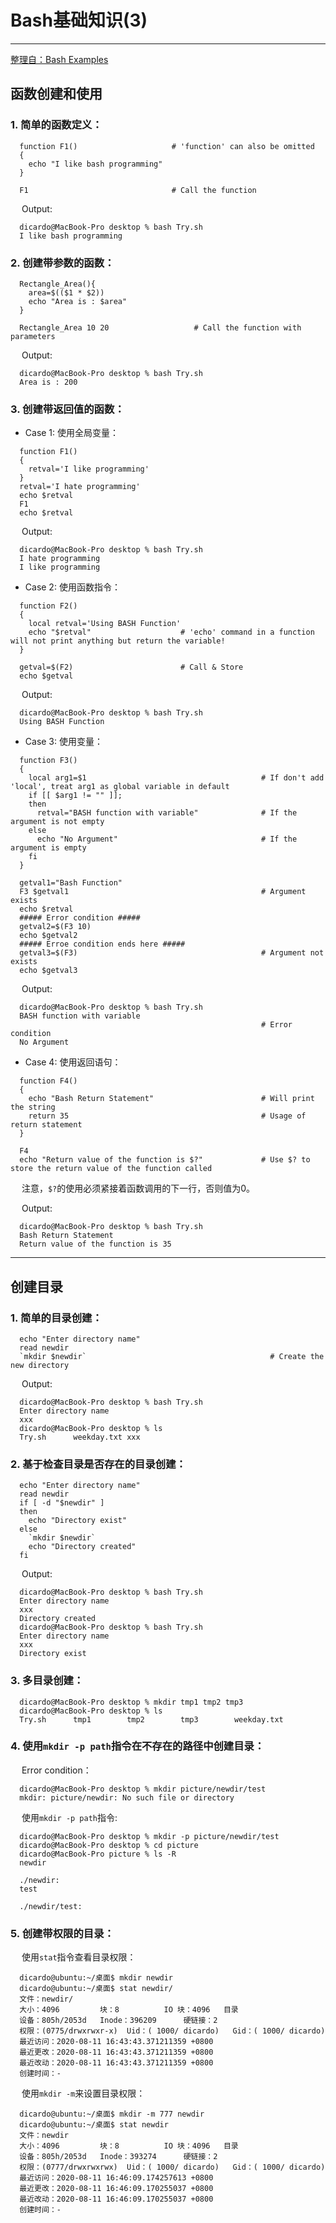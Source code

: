 # Bash基础知识(3)

------

[整理自：Bash Examples](https://linuxhint.com/30_bash_script_examples/)

## 函数创建和使用

### 1. 简单的函数定义：

  ```
    function F1()                     # 'function' can also be omitted
    {
      echo "I like bash programming"
    }
    
    F1                                # Call the function
  ```
  
&emsp; Output:

  ```
    dicardo@MacBook-Pro desktop % bash Try.sh 
    I like bash programming
  ```

### 2. 创建带参数的函数：

  ```
    Rectangle_Area(){
      area=$(($1 * $2))
      echo "Area is : $area"
    }
    
    Rectangle_Area 10 20                   # Call the function with parameters
  ```
  
&emsp; Output:

  ```
    dicardo@MacBook-Pro desktop % bash Try.sh
    Area is : 200
  ```
  
### 3. 创建带返回值的函数：

  - Case 1: 使用全局变量：
  
  ```
    function F1()
    {
      retval='I like programming'
    }
    retval='I hate programming'
    echo $retval
    F1
    echo $retval
  ```
  
&emsp; Output:

  ```
    dicardo@MacBook-Pro desktop % bash Try.sh              
    I hate programming
    I like programming
  ```

  - Case 2: 使用函数指令：
  
  ```
    function F2()
    {
      local retval='Using BASH Function'
      echo "$retval"                    # 'echo' command in a function will not print anything but return the variable!
    }
    
    getval=$(F2)                        # Call & Store
    echo $getval
  ```

&emsp; Output:

  ```
    dicardo@MacBook-Pro desktop % bash Try.sh
    Using BASH Function
  ```
  
  - Case 3: 使用变量：
  
  ```
    function F3()
    {
      local arg1=$1                                       # If don't add 'local', treat arg1 as global variable in default
      if [[ $arg1 != "" ]];
      then
        retval="BASH function with variable"              # If the argument is not empty
      else
        echo "No Argument"                                # If the argument is empty
      fi
    }
    
    getval1="Bash Function"
    F3 $getval1                                           # Argument exists
    echo $retval
    ##### Error condition #####
    getval2=$(F3 10)                                      
    echo $getval2
    ##### Erroe condition ends here #####
    getval3=$(F3)                                         # Argument not exists
    echo $getval3
  ```

&emsp; Output:

  ```
    dicardo@MacBook-Pro desktop % bash Try.sh
    BASH function with variable
                                                          # Error condition
    No Argument
  ```
  
  - Case 4: 使用返回语句：
  
  ```
    function F4()
    {
      echo "Bash Return Statement"                        # Will print the string
      return 35                                           # Usage of return statement
    }
    
    F4
    echo "Return value of the function is $?"             # Use $? to store the return value of the function called 
  ```
  
&emsp; 注意，`$?`的使用必须紧接着函数调用的下一行，否则值为0。

&emsp; Output:

  ```
    dicardo@MacBook-Pro desktop % bash Try.sh
    Bash Return Statement
    Return value of the function is 35
  ```
  
----------------

## 创建目录

### 1. 简单的目录创建：

  ```
    echo "Enter directory name"
    read newdir
    `mkdir $newdir`                                         # Create the new directory
  ```
  
&emsp; Output:

  ```
    dicardo@MacBook-Pro desktop % bash Try.sh
    Enter directory name
    xxx
    dicardo@MacBook-Pro desktop % ls
    Try.sh		weekday.txt	xxx
  ```
  
### 2. 基于检查目录是否存在的目录创建：

  ```
    echo "Enter directory name"
    read newdir
    if [ -d "$newdir" ]
    then
      echo "Directory exist"
    else
      `mkdir $newdir`
      echo "Directory created"
    fi
  ```
  
&emsp; Output:

  ```
    dicardo@MacBook-Pro desktop % bash Try.sh
    Enter directory name
    xxx
    Directory created
    dicardo@MacBook-Pro desktop % bash Try.sh
    Enter directory name
    xxx
    Directory exist
  ```

### 3. 多目录创建：

  ```
    dicardo@MacBook-Pro desktop % mkdir tmp1 tmp2 tmp3
    dicardo@MacBook-Pro desktop % ls
    Try.sh		tmp1		tmp2		tmp3		weekday.txt
  ```
  
### 4. 使用`mkdir -p path`指令在不存在的路径中创建目录：

&emsp; Error condition：
  ```
    dicardo@MacBook-Pro desktop % mkdir picture/newdir/test
    mkdir: picture/newdir: No such file or directory
  ```
  
&emsp; 使用`mkdir -p path`指令:
  ```
    dicardo@MacBook-Pro desktop % mkdir -p picture/newdir/test
    dicardo@MacBook-Pro desktop % cd picture
    dicardo@MacBook-Pro picture % ls -R
    newdir

    ./newdir:
    test

    ./newdir/test:
  ```

### 5. 创建带权限的目录：

&emsp; 使用`stat`指令查看目录权限：
  ```
    dicardo@ubuntu:~/桌面$ mkdir newdir
    dicardo@ubuntu:~/桌面$ stat newdir/
    文件：newdir/
    大小：4096      	块：8          IO 块：4096   目录
    设备：805h/2053d	Inode：396209      硬链接：2
    权限：(0775/drwxrwxr-x)  Uid：( 1000/ dicardo)   Gid：( 1000/ dicardo)
    最近访问：2020-08-11 16:43:43.371211359 +0800
    最近更改：2020-08-11 16:43:43.371211359 +0800
    最近改动：2020-08-11 16:43:43.371211359 +0800
    创建时间：-

  ```
  
&emsp; 使用`mkdir -m`来设置目录权限：
  ```
    dicardo@ubuntu:~/桌面$ mkdir -m 777 newdir
    dicardo@ubuntu:~/桌面$ stat newdir
    文件：newdir
    大小：4096      	块：8          IO 块：4096   目录
    设备：805h/2053d	Inode：393274      硬链接：2
    权限：(0777/drwxrwxrwx)  Uid：( 1000/ dicardo)   Gid：( 1000/ dicardo)
    最近访问：2020-08-11 16:46:09.174257613 +0800
    最近更改：2020-08-11 16:46:09.170255037 +0800
    最近改动：2020-08-11 16:46:09.170255037 +0800
    创建时间：-
  ```







